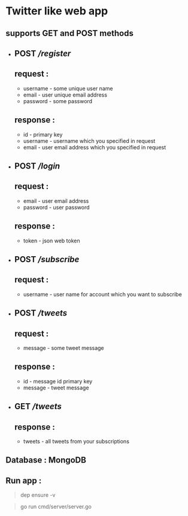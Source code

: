 # Twitter like web app

## supports GET and POST methods

* ## POST ___/register___
    ## request :
    * username - some unique user name
    * email - user unique email address
    * password - some password
    ## response : 
    * id - primary key
    * username - username which you specified in request
    * email - user email address which you specified in request
* ## POST ___/login___
    ## request :
    * email - user email address
    * password - user password
    ## response :
    * token - json web token
* ## POST ___/subscribe___
    ## request :
    * username - user name for account which you want to subscribe
* ## POST ___/tweets___
    ## request :
    * message - some tweet message
    ## response :
    * id - message id primary key
    * message - tweet message
* ## GET ___/tweets___
    ## response :
    * tweets - all tweets from your subscriptions

## Database : MongoDB
## Run app :
>dep ensure -v

>go run cmd/server/server.go
